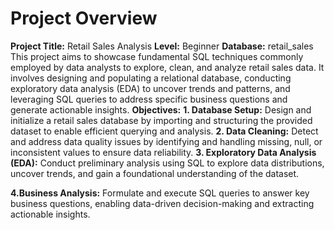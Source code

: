 # Project Overview 
**Project Title:** Retail Sales Analysis
**Level:** Beginner
**Database:** retail_sales
This project aims to showcase fundamental SQL techniques commonly employed by data analysts to explore, clean, and analyze retail sales data. It involves designing and populating a relational database, conducting exploratory data analysis (EDA) to uncover trends and patterns, and leveraging SQL queries to address specific business questions and generate actionable insights.
**Objectives:**
**1. Database Setup:** Design and initialize a retail sales database by importing and structuring the provided dataset to enable efficient querying and analysis.
**2. Data Cleaning:** Detect and address data quality issues by identifying and handling missing, null, or inconsistent values to ensure data reliability.
**3. Exploratory Data Analysis (EDA):** Conduct preliminary analysis using SQL to explore data distributions, uncover trends, and gain a foundational understanding of the dataset.

**4.Business Analysis:** Formulate and execute SQL queries to answer key business questions, enabling data-driven decision-making and extracting actionable insights.

